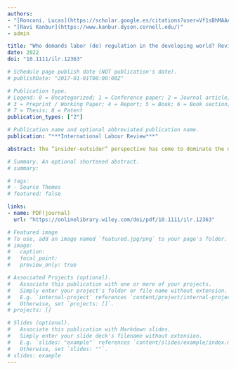 ```yaml
---
authors:
- "[Ronconi, Lucas](https://scholar.google.es/citations?user=Vf1sBhMAAAAJ&hl=es )"
- "[Ravi Kanbur](https://www.kanbur.dyson.cornell.edu/)"
- admin

title: "Who demands labor (de) regulation in the developing world? Revisiting the Insider--Outsider Theory" 
date: 2022
doi: "10.1111/ilr.12363"

# Schedule page publish date (NOT publication's date).
# publishDate: "2017-01-01T00:00:00Z"

# Publication type.
# Legend: 0 = Uncategorized; 1 = Conference paper; 2 = Journal article;
# 3 = Preprint / Working Paper; 4 = Report; 5 = Book; 6 = Book section;
# 7 = Thesis; 8 = Patent
publication_types: ["2"]

# Publication name and optional abbreviated publication name.
publication: "***International Labour Review***"

abstract: The “insider-outsider” perspective has come to dominate the discourse on labor regulations. It argues that protective regulations hurt the less well-off outsiders but are kept in place because of the interests of the insiders, those who are covered by the regulations. But if the insider-outsider divide were as depicted in the standard representation, outsiders would be strongly against regulations. However, we present evidence that in fact a large majority of outsiders in developing countries support protective labor regulations, calling for a rethink of a sharp insider-outsider divide. We suggest a number of avenues for exploration, including income sharing, transitions, fairness, and employer power in labor markets.

# Summary. An optional shortened abstract.
# summary: 

# tags:
# - Source Themes
# featured: false

links:
- name: PDF(journal)
  url: "https://onlinelibrary.wiley.com/doi/pdf/10.1111/ilr.12363"

# Featured image
# To use, add an image named `featured.jpg/png` to your page's folder. 
# image:
#   caption: 
#   focal_point: 
#   preview_only: true

# Associated Projects (optional).
#   Associate this publication with one or more of your projects.
#   Simply enter your project's folder or file name without extension.
#   E.g. `internal-project` references `content/project/internal-project/index.md`.
#   Otherwise, set `projects: []`.
# projects: []

# Slides (optional).
#   Associate this publication with Markdown slides.
#   Simply enter your slide deck's filename without extension.
#   E.g. `slides: "example"` references `content/slides/example/index.md`.
#   Otherwise, set `slides: ""`.
# slides: example
---
```

